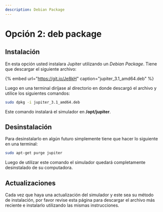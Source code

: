 ```yaml
---
description: Debian Package
---
```


# Opción 2: deb package

## Instalación

En esta opción usted instalara Jupiter utilizando un _Debian Package_. Tiene que descargar el siguiente archivo:

{% embed url="https://git.io/Je8kH" caption="jupiter\_3.1\_amd64.deb" %}

Luego en una terminal diríjase al directorio en donde descargó el archivo y utilice los siguientes comandos:

```bash
sudo dpkg -i jupiter_3.1_amd64.deb
```

Este comando instalará el simulador en **/opt/jupiter**.

## Desinstalación 

Para desinstalarlo en algún futuro simplemente tiene que hacer lo siguiente en una terminal:

```bash
sudo apt-get purge jupiter
```

Luego de utilizar este comando el simulador quedará completamente desinstalado de su computadora.

## Actualizaciones

Cada vez que haya una actualización del simulador y este sea su método de instalación, por favor revise esta página para descargar el archivo más reciente e instalarlo utilizando las mismas instrucciones.




